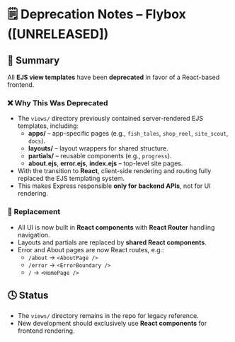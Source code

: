 # 🗒️ Deprecation Notes – Flybox ([UNRELEASED])

## 🧾 Summary

All **EJS view templates** have been **deprecated** in favor of a React-based frontend.

### ❌ Why This Was Deprecated

- The `views/` directory previously contained server-rendered EJS templates, including:
  - **apps/** – app-specific pages (e.g., `fish_tales`, `shop_reel`, `site_scout`, `docs`).
  - **layouts/** – layout wrappers for shared structure.
  - **partials/** – reusable components (e.g., `progress`).
  - **about.ejs**, **error.ejs**, **index.ejs** – top-level site pages.
- With the transition to **React**, client-side rendering and routing fully replaced the EJS templating system.
- This makes Express responsible **only for backend APIs**, not for UI rendering.

### 🔄 Replacement

- All UI is now built in **React components** with **React Router** handling navigation.
- Layouts and partials are replaced by **shared React components**.
- Error and About pages are now React routes, e.g.:
  - `/about` → `<AboutPage />`
  - `/error` → `<ErrorBoundary />`
  - `/` → `<HomePage />`

## 🕓 Status

- The `views/` directory remains in the repo for legacy reference.
- New development should exclusively use **React components** for frontend rendering.
